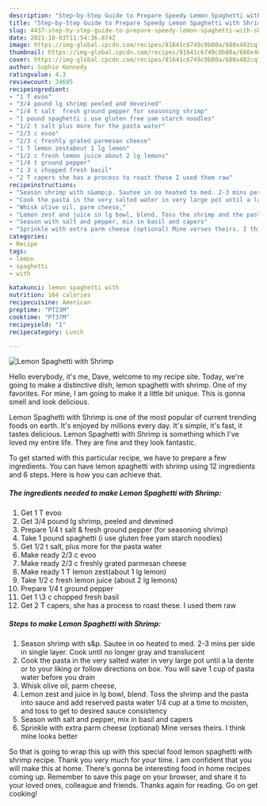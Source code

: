 ```yaml
---
description: "Step-by-Step Guide to Prepare Speedy Lemon Spaghetti with Shrimp"
title: "Step-by-Step Guide to Prepare Speedy Lemon Spaghetti with Shrimp"
slug: 4437-step-by-step-guide-to-prepare-speedy-lemon-spaghetti-with-shrimp
date: 2021-10-03T11:54:36.874Z
image: https://img-global.cpcdn.com/recipes/81641c6749c0b80a/680x482cq70/lemon-spaghetti-with-shrimp-recipe-main-photo.jpg
thumbnail: https://img-global.cpcdn.com/recipes/81641c6749c0b80a/680x482cq70/lemon-spaghetti-with-shrimp-recipe-main-photo.jpg
cover: https://img-global.cpcdn.com/recipes/81641c6749c0b80a/680x482cq70/lemon-spaghetti-with-shrimp-recipe-main-photo.jpg
author: Sophie Kennedy
ratingvalue: 4.3
reviewcount: 34695
recipeingredient:
- "1 T evoo"
- "3/4 pound lg shrimp peeled and deveined"
- "1/4 t salt  fresh ground pepper for seasoning shrimp"
- "1 pound spaghetti i use gluten free yam starch noodles"
- "1/2 t salt plus more for the pasta water"
- "2/3 c evoo"
- "2/3 c freshly grated parmesan cheese"
- "1 T lemon zestabout 1 lg lemon"
- "1/2 c fresh lemon juice about 2 lg lemons"
- "1/4 t ground pepper"
- "1 3 c chopped fresh basil"
- "2 T capers she has a process to roast these I used them raw"
recipeinstructions:
- "Season shrimp with s&amp;p. Sautee in oo heated to med. 2-3 mins per side in single layer. Cook until no longer gray and translucent"
- "Cook the pasta in the very salted water in very large pot until a la dente or to your liking or follow directions on box. You will save 1 cup of pasta water before you drain"
- "Whisk olive oil, parm cheese,"
- "Lemon zest and juice in lg bowl, blend. Toss the shrimp and the pasta into sauce and add reserved pasta water 1/4 cup at a time to moisten, and toss to get to desired sauce consistency"
- "Season with salt and pepper, mix in basil and capers"
- "Sprinkle with extra parm cheese (optional) Mine verses theirs. I think mine looks better"
categories:
- Recipe
tags:
- lemon
- spaghetti
- with

katakunci: lemon spaghetti with 
nutrition: 164 calories
recipecuisine: American
preptime: "PT23M"
cooktime: "PT37M"
recipeyield: "1"
recipecategory: Lunch

---
```



![Lemon Spaghetti with Shrimp](https://img-global.cpcdn.com/recipes/81641c6749c0b80a/680x482cq70/lemon-spaghetti-with-shrimp-recipe-main-photo.jpg)

Hello everybody, it's me, Dave, welcome to my recipe site. Today, we're going to make a distinctive dish, lemon spaghetti with shrimp. One of my favorites. For mine, I am going to make it a little bit unique. This is gonna smell and look delicious.



Lemon Spaghetti with Shrimp is one of the most popular of current trending foods on earth. It's enjoyed by millions every day. It's simple, it's fast, it tastes delicious. Lemon Spaghetti with Shrimp is something which I've loved my entire life. They are fine and they look fantastic.


To get started with this particular recipe, we have to prepare a few ingredients. You can have lemon spaghetti with shrimp using 12 ingredients and 6 steps. Here is how you can achieve that.

<!--inarticleads1-->

##### The ingredients needed to make Lemon Spaghetti with Shrimp:

1. Get 1 T evoo
1. Get 3/4 pound lg shrimp, peeled and deveined
1. Prepare 1/4 t salt &amp; fresh ground pepper (for seasoning shrimp)
1. Take 1 pound spaghetti (i use gluten free yam starch noodles)
1. Get 1/2 t salt, plus more for the pasta water
1. Make ready 2/3 c evoo
1. Make ready 2/3 c freshly grated parmesan cheese
1. Make ready 1 T lemon zest(about 1 lg lemon)
1. Take 1/2 c fresh lemon juice (about 2 lg lemons)
1. Prepare 1/4 t ground pepper
1. Get 1 \3 c chopped fresh basil
1. Get 2 T capers, she has a process to roast these. I used them raw




<!--inarticleads2-->

##### Steps to make Lemon Spaghetti with Shrimp:

1. Season shrimp with s&amp;p. Sautee in oo heated to med. 2-3 mins per side in single layer. Cook until no longer gray and translucent
1. Cook the pasta in the very salted water in very large pot until a la dente or to your liking or follow directions on box. You will save 1 cup of pasta water before you drain
1. Whisk olive oil, parm cheese,
1. Lemon zest and juice in lg bowl, blend. Toss the shrimp and the pasta into sauce and add reserved pasta water 1/4 cup at a time to moisten, and toss to get to desired sauce consistency
1. Season with salt and pepper, mix in basil and capers
1. Sprinkle with extra parm cheese (optional) Mine verses theirs. I think mine looks better




So that is going to wrap this up with this special food lemon spaghetti with shrimp recipe. Thank you very much for your time. I am confident that you will make this at home. There's gonna be interesting food in home recipes coming up. Remember to save this page on your browser, and share it to your loved ones, colleague and friends. Thanks again for reading. Go on get cooking!
